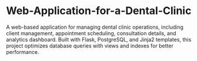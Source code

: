 # Web-Application-for-a-Dental-Clinic
A web-based application for managing dental clinic operations, including client management, appointment scheduling, consultation details, and analytics dashboard. Built with Flask, PostgreSQL, and Jinja2 templates, this project optimizes database queries with views and indexes for better performance.
